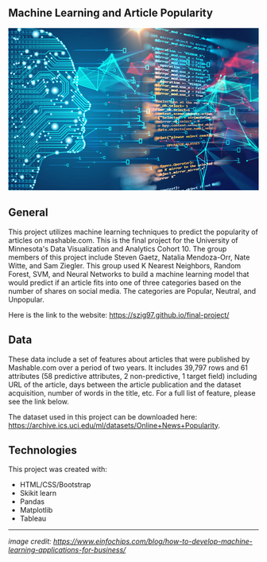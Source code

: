 ## Machine Learning and Article Popularity

<img src="https://github.com/sgaetz1/expert-couscous/blob/main/graphics/machine_learning.jpg" alt="machine learning">

## General
This project utilizes machine learning techniques to predict the popularity of articles on mashable.com. This is the final project for the University of Minnesota's Data Visualization and Analytics Cohort 10. The group members of this project include Steven Gaetz, Natalia Mendoza-Orr, Nate Witte, and Sam Ziegler. This group used K Nearest Neighbors, Random Forest, SVM, and Neural Networks to build a machine learning model that would predict if an article fits into one of three categories based on the number of shares on social media. The categories are Popular, Neutral, and Unpopular.

Here is the link to the website: https://szig97.github.io/final-project/

## Data
These data include a set of features about articles that were published by Mashable.com over a period of two years. It includes 39,797 rows and  61 attributes (58 predictive attributes, 2 non-predictive, 1 target field) including URL of the article, days between the article publication and the dataset acquisition, number of words in the title, etc. For a full list of feature, please see the link below.

The dataset used in this project can be downloaded here: https://archive.ics.uci.edu/ml/datasets/Online+News+Popularity.

## Technologies
This project was created with:
* HTML/CSS/Bootstrap
* Skikit learn
* Pandas
* Matplotlib
* Tableau

---
*image credit: https://www.einfochips.com/blog/how-to-develop-machine-learning-applications-for-business/*
